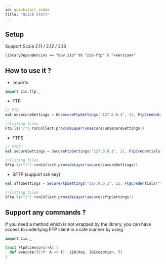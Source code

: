 ```yaml
---
id: quickstart_index
title: "Quick Start"
---
```


Setup
---

Support Scala 2.11 / 2.12 / 2.13

```
libraryDependencies += "dev.zio" %% "zio-ftp" % "<version>"
```


How to use it ?
---

* Imports
```scala mdoc:silent
import zio.ftp._
```

* FTP
```scala mdoc:silent
// FTP
val unsecureSettings = UnsecureFtpSettings("127.0.0.1", 21, FtpCredentials("foo", "bar"))

//listing files
Ftp.ls("/").runCollect.provideLayer(unsecure(unsecureSettings))
```

* FTPS
```scala mdoc:silent
// FTPS
val secureSettings = SecureFtpSettings("127.0.0.1", 21, FtpCredentials("foo", "bar"))

//listing files
SFtp.ls("/").runCollect.provideLayer(secure(secureSettings))
```


* SFTP (support ssh key)

```scala mdoc:silent
val sftpSettings = SecureFtpSettings("127.0.0.1", 22, FtpCredentials("foo", "bar"))

//listing files
SFtp.ls("/").runCollect.provideLayer(secure(sftpSettings))
```

Support any commands ?
---

If you need a method which is not wrapped by the library, you can have access to underlying FTP client in a safe manner by using

```scala
import zio._

trait FtpAccessors[+A] {
  def execute[T](f: A => T): ZIO[Any, IOException, T]
} 
```

